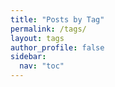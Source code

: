 ```yaml
---
title: "Posts by Tag"
permalink: /tags/
layout: tags
author_profile: false
sidebar:
  nav: "toc"
---
```

